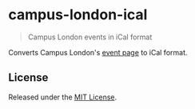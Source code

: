 # campus-london-ical

> Campus London events in iCal format

Converts Campus London's [event page](https://www.campus.co/london/en/events) to iCal format.

## License

Released under the [MIT License](https://tlvince.mit-license.org/).
